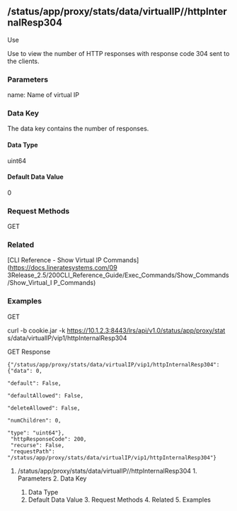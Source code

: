## /status/app/proxy/stats/data/virtualIP/<name>/httpInternalResp304

Use

Use to view the number of HTTP responses with response code 304 sent to the
clients.

### Parameters

name: Name of virtual IP

### Data Key

The data key contains the number of responses.

#### Data Type

uint64

#### Default Data Value

0

### Request Methods

GET

### Related

[CLI Reference - Show Virtual IP Commands](https://docs.lineratesystems.com/09
3Release_2.5/200CLI_Reference_Guide/Exec_Commands/Show_Commands/Show_Virtual_I
P_Commands)

### Examples

GET

curl -b cookie.jar -k https://10.1.2.3:8443/lrs/api/v1.0/status/app/proxy/stat
s/data/virtualIP/vip1/httpInternalResp304

GET Response

    
    {"/status/app/proxy/stats/data/virtualIP/vip1/httpInternalResp304": {"data": 0,
                                                                            "default": False,
                                                                            "defaultAllowed": False,
                                                                            "deleteAllowed": False,
                                                                            "numChildren": 0,
                                                                            "type": "uint64"},
     "httpResponseCode": 200,
     "recurse": False,
     "requestPath": "/status/app/proxy/stats/data/virtualIP/vip1/httpInternalResp304"}
    

  1. /status/app/proxy/stats/data/virtualIP/<name>/httpInternalResp304
    1. Parameters
    2. Data Key
      1. Data Type
      2. Default Data Value
    3. Request Methods
    4. Related
    5. Examples

